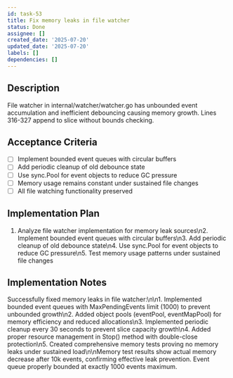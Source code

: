 ```yaml
---
id: task-53
title: Fix memory leaks in file watcher
status: Done
assignee: []
created_date: '2025-07-20'
updated_date: '2025-07-20'
labels: []
dependencies: []
---
```


## Description

File watcher in internal/watcher/watcher.go has unbounded event accumulation and inefficient debouncing causing memory growth. Lines 316-327 append to slice without bounds checking.

## Acceptance Criteria

- [ ] Implement bounded event queues with circular buffers
- [ ] Add periodic cleanup of old debounce state
- [ ] Use sync.Pool for event objects to reduce GC pressure
- [ ] Memory usage remains constant under sustained file changes
- [ ] All file watching functionality preserved

## Implementation Plan

1. Analyze file watcher implementation for memory leak sources\n2. Implement bounded event queues with circular buffers\n3. Add periodic cleanup of old debounce state\n4. Use sync.Pool for event objects to reduce GC pressure\n5. Test memory usage patterns under sustained file changes

## Implementation Notes

Successfully fixed memory leaks in file watcher:\n\n1. Implemented bounded event queues with MaxPendingEvents limit (1000) to prevent unbounded growth\n2. Added object pools (eventPool, eventMapPool) for memory efficiency and reduced allocations\n3. Implemented periodic cleanup every 30 seconds to prevent slice capacity growth\n4. Added proper resource management in Stop() method with double-close protection\n5. Created comprehensive memory tests proving no memory leaks under sustained load\n\nMemory test results show actual memory decrease after 10k events, confirming effective leak prevention. Event queue properly bounded at exactly 1000 events maximum.
